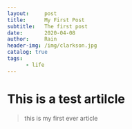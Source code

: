 ```yaml
---
layout:     post
title:      My First Post
subtitle:   The first post
date:       2020-04-08
author:     Rain
header-img: /img/clarkson.jpg
catalog: true
tags:
      - life
---
```


# This is a test artilcle
> this is my first ever article
